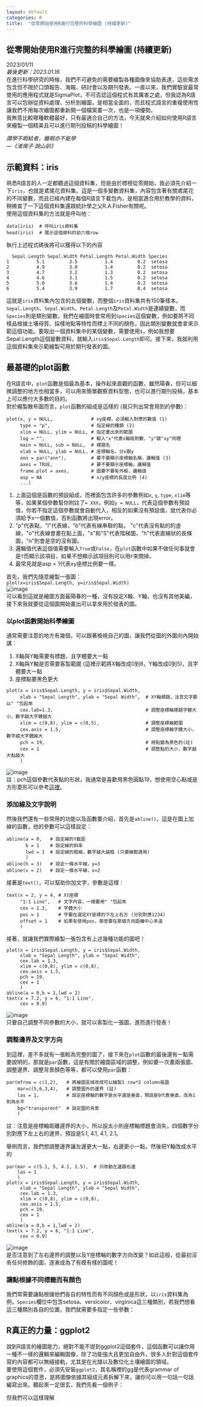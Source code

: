 ```yaml
---
layout: default
categories: R
title:  "從零開始使用R進行完整的科學繪圖 (持續更新)"
---  
```

## 從零開始使用R進行完整的科學繪圖 (持續更新)  
2023/01/11  
*最後更新：2023.01.16*  
在進行科學研究的時候，我們不可避免的需要繪製各種圖像來協助表達，這些需求包含但不限於口頭報告、海報、研討會以及期刊發表。一直以來，我們實驗室最常使用的應用程式就是SigmaPlot，不可否認這個程式有其厲害之處，但我認為R語言可以包辦從資料處理、分析到繪圖，是相當全面的，而且程式語言的重複使用性讓我們不用每次繪圖都重新開一個檔案畫一次，也是一項優勢。  
我無意比較哪種軟體最好，只有最適合自己的方法，今天就來介紹如何使用R語言來繪製一個精美且可以進行期刊投稿的科學繪圖！  
  
*謂學不暇給者，雖暇亦不能學  
&mdash;《淮南子·說山訓》*
  
## 示範資料：iris  
熟悉R語言的人一定都聽過這個資料集，但是由於標榜從零開始，我必須先介紹一下`iris`，也就是鳶尾花資料集。這是一個多變數資料集，內容包含著有關鳶尾花的不同變數，而且已經內建在每個R語言下載包內，是相當適合用於教學的資料，稍微查了一下這個資料集還跟統計學之父R.A.Fisher有關呢。  
使用這個資料集的方法就是呼叫他：  
```
data(iris)  # 呼叫iris資料集  
head(iris)  # 展示這個資料的前六個row  
```
執行上述程式碼後將可以獲得以下的內容  
```
  Sepal.Length Sepal.Width Petal.Length Petal.Width Species
1          5.1         3.5          1.4         0.2  setosa
2          4.9         3.0          1.4         0.2  setosa
3          4.7         3.2          1.3         0.2  setosa
4          4.6         3.1          1.5         0.2  setosa
5          5.0         3.6          1.4         0.2  setosa
6          5.4         3.9          1.7         0.4  setosa
```
這就是`iris`資料集內包含的五個變數，而整個`iris`資料集共有150筆樣本。`Sepal.Length`、`Sepal.Width`、`Petal.Length`及`Petal.Width`是連續變數，而`Species`則是類別變數，我們在繪圖時會常用到`Species`這個變數，例如要將不同樣品根據土壤母質、採樣地點等特性而標上不同的顏色，因此類別變數就會拿來示範這個功能。要取出一個資料集中的某個變數，需要使用`$`，例如我想要Sepal.Length這個變數資料，就輸入`iris$Sepal.Length`即可。接下來，我就利用這個資料集來示範繪製可用於期刊發表的圖。  
  
## 最基礎的plot函數  
在R語言中，`plot`函數是個最為基本，操作起來直觀的函數，雖然陽春，但可以細微調整的地方也相當多，可以用來簡單觀察資料型態，也可以進行期刊投稿，基本上可以應付大多數的目的。  
對於繪製散布圖而言，`plot`函數的組成是這樣的 (我只列出常會用到的參數)：  
```
plot(x, y = NULL,              # xy座標，必須輸入對應的數值 (1)
     type = "p",               # 指定線的種類 (2)
     xlim = NULL, ylim = NULL, # 指定畫出來的範圍
     log = "",                 # 輸入"x"代表x軸取對數，"y"跟"xy"同理
     main = NULL, sub = NULL,  # 標題名
     xlab = NULL, ylab = NULL, # 座標軸名，分x跟y
     ann = par("ann"),         # 要不要顯示座標軸名稱，邏輯值 (3)
     axes = TRUE,              # 要不要顯示座標軸，邏輯值
     frame.plot = axes,        # 圖要不要有外框，邏輯值
     asp = NA                  # x/y座標的長度比例 (4)
     ...)
```
1. 上面這個是函數的預設組成，而裡面包含許多的參數例如`x`, `y`, `type`, `xlim`等等，如果某個參數幫你附註了`= XXX`，例如`y = NULL`，代表這個參數有預設值，你若不指定這個參數就會自動代入，相反的如果沒有預設值，就代表你必須給予x一個數值，否則函數將出現error。  
2. "p"代表點，"l"代表線，"b"代表有線串聯的點， "c"代表沒有點的的虛線，"o"代表線會畫在點上面，"s"和"S"代表階梯圖，"h"代表直線狀的長條圖，"n"則會是空的沒有圖。  
3. 邏輯值代表這個值需要輸入`True`或`False`，在`plot`函數中如果不做任何事就會是`T`而顯示該項目，如果不想顯示該項目則可以用`F`來關掉。  
4. 最常見就是asp = 1代表xy座標比例要一樣。   
  
首先，我們先隨意繪製一張圖：  
`plot(x=iris$Sepal.Length, y=iris$Sepal.Width)`  
![image](https://drive.google.com/uc?export=view&id=1WOXog0dehiakB_IfjNKYYjtTSm3FjjPq)   
可以看到這就是繪圖方面最陽春的一種，沒有設定X軸、Y軸，也沒有其他美編，接下來我就要從這個圖開始畫出可以拿來用於發表的圖。  
  
### 以plot函數開始科學繪圖  
通常需要注意的地方有幾個，可以跟著檢視自己的圖，讓我們從圖的外圍向內開始講：  
1. X軸與Y軸需要有標題，且字體要大一點
2. X軸與Y軸是否需要客製範圍 (這裡示範將X軸改成0到8，Y軸改成0到5)，且字體要大一點  
3. 座標點要黑色更大  
  
```
plot(x = iris$Sepal.Length, y = iris$Sepal.Width,
     xlab = "Sepal Length", ylab = "Sepal Width",  # XY軸標題，注意文字要以" "包起來 
     cex.lab=1.3,                                  # 調整座標軸標題字體大小，數字越大字體越大
     xlim = c(0,8), ylim = c(0,5),                 # 調整座標軸範圍
     cex.axis = 1.5,                               # 調整座標軸字體大小，數字越大字體越大
     pch = 19,                                     # 將點變為黑色的(註)
     cex = 1                                       # 調整點的大小，數字越大點越大
     )
```
![image](https://drive.google.com/uc?export=view&id=1DeUVpNH2BCOe6xRX2rk-pxmoFupsSUJ-)  
註：pch這個參數代表點的形狀，我通常是喜歡用黑色圓點19，想使用空心點或是方形菱形可以參考<a href="http://www.sthda.com/english/wiki/r-plot-pch-symbols-the-different-point-shapes-available-in-r" target="_blank">這裡</a>。  
  
### 添加線及文字說明  
然後我們還有一些常用的功能以及函數要介紹，首先是`abline()`，這是在圖上加線的函數，他的參數可以這樣設定：
```
abline(a = 0,   # 設定線的Y截距
       b = 1    # 設定線的斜率
       lwd = 1  # 設定線的粗細，數字越大越粗 (只要線都適用)
       )
abline(h = 3)   # 設定一條水平線，y=3
abline(v = 2)   # 設定一條水平線，x=2
```
  
接著是`text()`，可以幫助你加文字，參數是這樣：
```
text(x = 2, y = 4, # XY座標
     "1:1 Line",   # 文字內容，一樣要用" "包起來
     cex = 1.2,    # 字體大小
     pos = 1       # 字要在選定XY座標的下左上右方 (分別對應1234)
     offset = 1    # 如果有使用pos，那麼要在那個方向距離中心多遠 
     )
```
  
接著，就讓我們實際繪製一張包含有上述幾種功能的圖吧！
```
plot(x = iris$Sepal.Length, y = iris$Sepal.Width,
     xlab = "Sepal Length", ylab = "Sepal Width", 
     cex.lab = 1.3,
     xlim = c(0,8), ylim = c(0,8),
     cex.axis = 1.5,
     pch = 19, 
     cex = 1
     )
abline(a = 0,b = 1,lwd = 2)
text(x = 7.2, y = 6, "1:1 Line", 
     cex = 0.9)
```
![image](https://drive.google.com/uc?export=view&id=1VDJp5vz2GVPfgv3cE8msmfEbkl299saE)    
只要自己調整不同參數的大小，就可以客製化一張圖，進而進行發表！  
  
### 調整邊界及文字方向  
到這裡，差不多就有一張較為完整的圖了，接下來在`plot`函數的最後還有一點需要說明的，那就是`par`函數，這是有關於繪圖區域的調整，例如要一次畫兩張圖、調整邊界、調整背景顏色等等，都可以使用`par`函數：
```
par(mfrow = c(1,2),   # 將繪圖區域改成可以繪製1 row*2 column張圖
    mar=c(5,6,3,4),   # 調整圖外的邊界 (註) 
    las = 1,          # 設定座標軸的數字是水平還是垂直，預設是0代表垂直，改為1則為水平
    bg="transparent"  # 設定圖的背景
    )
```
註：注意是座標軸距離邊界的大小，所以設太小則座標軸標題會消失，四個數字分別對應下左上右的邊界，預設是5.1, 4.1, 4.1, 2.1。  
  
舉例而言，我們想調整邊界讓左邊更大一點，右邊更小一點，然後把Y軸改成水平的  
```
par(mar = c(5.1, 5, 4.1, 1.5),  # 只改動左邊跟右邊
    las = 1
    )
plot(x = iris$Sepal.Length, y = iris$Sepal.Width,
     xlab = "Sepal Length", ylab = "Sepal Width", 
     cex.lab = 1.3,
     xlim = c(0,8), ylim = c(0,8),
     cex.axis = 1.5,
     pch = 19, 
     cex = 1
     )
abline(a = 0,b = 1,lwd = 2)
text(x = 7.2, y = 6, "1:1 Line", 
     cex = 0.9)
```
![image](https://drive.google.com/uc?export=view&id=1IugXHqzmM1aoQH1u11Gwy0787NWI0Xke)  
是否注意到了左右邊界的調整以及Y座標軸的數字方向改變？如此這般，從最初沒有任何修飾的圖，逐漸成為了有模有樣的圖呢！  
  
### 讓點根據不同標籤而有顏色  
我們常需要讓點根據他們各自的特性而有不同顏色或是形狀，以`iris`資料集為例，`Species`欄位中包含setosa、versicolor、virginica這三種類別，若我們想看這三種類別各自的位置，我們就需要多指定一些參數：
  
  
  
## R真正的力量：ggplot2  
說到R語言的繪圖能力，絕對不能不提到ggplot2這個套件，這個函數可以讓你用一種不一樣的邏輯來編輯圖像，除了功能強大且更加自由外，很多人針對這個套件寫的內容都可以無縫接軌，尤其是在光譜以及數位化土壤繪圖的領域。  
要使用這個套件，必須先安裝`ggplot2`，其名稱裡的gg是代表grammar of graphics的意思，是將圖像依據其組成元素拆解下來，讓你可以用一句話一句話編寫出來。聽起來一定很玄，我們先看一個例子：

但我們可以這樣理解






